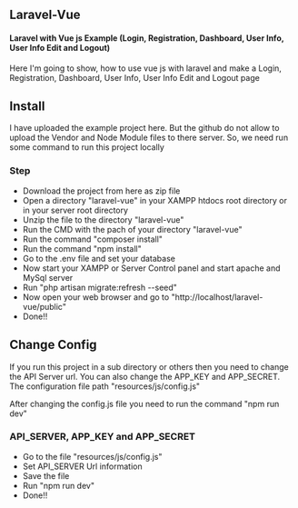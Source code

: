 ## Laravel-Vue

#### Laravel with Vue js Example (Login, Registration, Dashboard, User Info, User Info Edit and Logout)
Here I'm going to show, how to use vue js with laravel and make a Login, Registration, Dashboard, User Info, User Info Edit and Logout page

## Install

I have uploaded the example project here. But the github do not allow to upload the Vendor and Node Module files to there server. So, we need run some command to run this project locally



### Step

- Download the project from here as zip file
- Open a directory "laravel-vue" in your XAMPP htdocs root directory or in your server root directory
- Unzip the file to the directory "laravel-vue"
- Run the CMD with the pach of your directory "laravel-vue"
- Run the command "composer install"
- Run the command "npm install"
- Go to the .env file and set your database
- Now start your XAMPP or Server Control panel and start apache and MySql server
- Run "php artisan migrate:refresh --seed"
- Now open your web browser and go to "http://localhost/laravel-vue/public"
- Done!!

## Change Config

If you run this project in a sub directory or others then you need to change the
API Server url. You can also change the APP_KEY and APP_SECRET.
The configuration file path "resources/js/config.js" 

After changing the config.js file you need to run the command "npm run dev"

### API_SERVER, APP_KEY and APP_SECRET

- Go to the file "resources/js/config.js"
- Set API_SERVER Url information
- Save the file
- Run "npm run dev"
- Done!!

